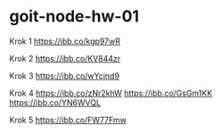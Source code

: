 # goit-node-hw-01

Krok 1
https://ibb.co/kgp97wR

Krok 2
https://ibb.co/KV844zr

Krok 3
https://ibb.co/wYcjnd9

Krok 4
https://ibb.co/zNr2khW
https://ibb.co/GsGm1KK
https://ibb.co/YN6WVQL

Krok 5
https://ibb.co/FW77Fmw
